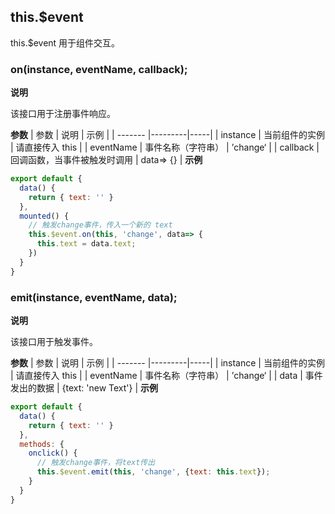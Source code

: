 ## this.$event
this.$event 用于组件交互。
### on(instance, eventName, callback);
**说明**

该接口用于注册事件响应。

**参数**
| 参数    | 说明      | 示例 |
| ------- |---------|-----|
| instance    |  当前组件的实例 | 请直接传入 this |
| eventName  | 事件名称（字符串）        | ’change‘ |
| callback   | 回调函数，当事件被触发时调用 | data=> {} |
**示例**
```javascript
export default {
  data() {
    return { text: '' }
  },
  mounted() {
    // 触发change事件，传入一个新的 text
    this.$event.on(this, 'change', data=> {
      this.text = data.text;
    })
  }
}
```

### emit(instance, eventName, data);
**说明**

该接口用于触发事件。

**参数**
| 参数    | 说明      | 示例 |
| ------- |---------|-----|
| instance    |  当前组件的实例 | 请直接传入 this |
| eventName  | 事件名称（字符串）        | ’change‘ |
| data   | 事件发出的数据 | {text: 'new Text'} |
**示例**
```javascript
export default {
  data() {
    return { text: '' }
  },
  methods: {
    onclick() {
      // 触发change事件，将text传出
      this.$event.emit(this, 'change', {text: this.text});
    }
  }
}
```